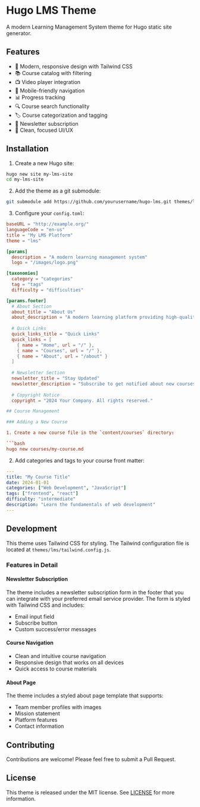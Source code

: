 # Hugo LMS Theme

A modern Learning Management System theme for Hugo static site generator.

## Features

- 🎨 Modern, responsive design with Tailwind CSS
- 📚 Course catalog with filtering
- 📺 Video player integration
- 📱 Mobile-friendly navigation
- 📊 Progress tracking
- 🔍 Course search functionality
- 🏷️ Course categorization and tagging
- 📧 Newsletter subscription
- 🎯 Clean, focused UI/UX

## Installation

1. Create a new Hugo site:
```bash
hugo new site my-lms-site
cd my-lms-site
```

2. Add the theme as a git submodule:
```bash
git submodule add https://github.com/yourusername/hugo-lms.git themes/lms
```

3. Configure your `config.toml`:
```toml
baseURL = "http://example.org/"
languageCode = "en-us"
title = "My LMS Platform"
theme = "lms"

[params]
  description = "A modern learning management system"
  logo = "/images/logo.png"

[taxonomies]
  category = "categories"
  tag = "tags"
  difficulty = "difficulties"

[params.footer]
  # About Section
  about_title = "About Us"
  about_description = "A modern learning platform providing high-quality courses in web development, programming, and data science."
  
  # Quick Links
  quick_links_title = "Quick Links"
  quick_links = [
    { name = "Home", url = "/" },
    { name = "Courses", url = "/" },
    { name = "About", url = "/about" }
  ]
  
  # Newsletter Section
  newsletter_title = "Stay Updated"
  newsletter_description = "Subscribe to get notified about new courses and learning resources."
  
  # Copyright Notice
  copyright = "2024 Your Company. All rights reserved."

## Course Management

### Adding a New Course

1. Create a new course file in the `content/courses` directory:

```bash
hugo new courses/my-course.md
```

2. Add categories and tags to your course front matter:

```yaml
---
title: "My Course Title"
date: 2024-01-01
categories: ["Web Development", "JavaScript"]
tags: ["frontend", "react"]
difficulty: "intermediate"
description: "Learn the fundamentals of web development"
---
```

## Development

This theme uses Tailwind CSS for styling. The Tailwind configuration file is located at `themes/lms/tailwind.config.js`.

### Features in Detail

#### Newsletter Subscription
The theme includes a newsletter subscription form in the footer that you can integrate with your preferred email service provider. The form is styled with Tailwind CSS and includes:
- Email input field
- Subscribe button
- Custom success/error messages

#### Course Navigation
- Clean and intuitive course navigation
- Responsive design that works on all devices
- Quick access to course materials

#### About Page
The theme includes a styled about page template that supports:
- Team member profiles with images
- Mission statement
- Platform features
- Contact information

## Contributing

Contributions are welcome! Please feel free to submit a Pull Request.

## License

This theme is released under the MIT license. See [LICENSE](./LICENSE) for more information.
